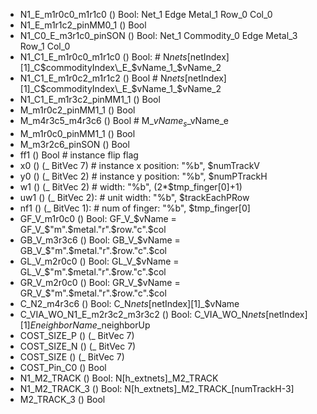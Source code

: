 - N1_E_m1r0c0_m1r1c0 () Bool: Net_1 Edge Metal_1 Row_0 Col_0
- N1_E_m1r1c2_pinMM0_1 () Bool
- N1_C0_E_m3r1c0_pinSON () Bool: Net_1 Commodity_0 Edge Metal_3 Row_1 Col_0
- N1_C1_E_m1r0c0_m1r1c0  () Bool:       # N$nets[$netIndex][1]_C$commodityIndex\_E_$vName_1\_$vName_2
- N1_C1_E_m1r0c2_m1r1c2 () Bool         # N$nets[$netIndex][1]_C$commodityIndex\_E_$vName_1\_$vName_2
- N1_C1_E_m1r3c2_pinMM1_1 () Bool
- M_m1r0c2_pinMM1_1 () Bool
- M_m4r3c5_m4r3c6 () Bool               # M_$vName_s\_$vName_e
- M_m1r0c0_pinMM1_1 () Bool
- M_m3r2c6_pinSON () Bool
- ff1 () Bool                           # instance flip flag
- x0 () (_ BitVec 7)                    # instance x position: "%b", $numTrackV
- y0 () (_ BitVec 2)                    # instance y position: "%b", $numPTrackH
- w1 () (_ BitVec 2)                    # width: "%b", (2*$tmp_finger[0]+1)
- uw1 () (_ BitVec 2):                  # unit width: "%b", $trackEachPRow
- nf1 () (_ BitVec 1):                  # num of finger: "%b", $tmp_finger[0]
- GF_V_m1r0c0 () Bool:                  GF_V_$vName = GF_V_$"m".$metal."r".$row."c".$col
- GB_V_m3r3c6 () Bool:                  GB_V_$vName = GB_V_$"m".$metal."r".$row."c".$col
- GL_V_m2r0c0 () Bool:                  GL_V_$vName = GL_V_$"m".$metal."r".$row."c".$col
- GR_V_m2r0c0 () Bool:                  GR_V_$vName = GR_V_$"m".$metal."r".$row."c".$col
- C_N2_m4r3c6 () Bool:                  C_N$nets[$netIndex][1]\_$vName
- C_VIA_WO_N1_E_m2r3c2_m3r3c2 () Bool:  C_VIA_WO_N$nets[$netIndex][1]_E_$neighborName\_$neighborUp
- COST_SIZE_P () (_ BitVec 7)
- COST_SIZE_N () (_ BitVec 7)
- COST_SIZE () (_ BitVec 7)
- COST_Pin_C0 () Bool
- N1_M2_TRACK () Bool:                  N[h_extnets]\_M2\_TRACK
- N1_M2_TRACK_3 () Bool:                N[h_extnets]\_M2\_TRACK_[numTrackH-3]
- M2_TRACK_3 () Bool
